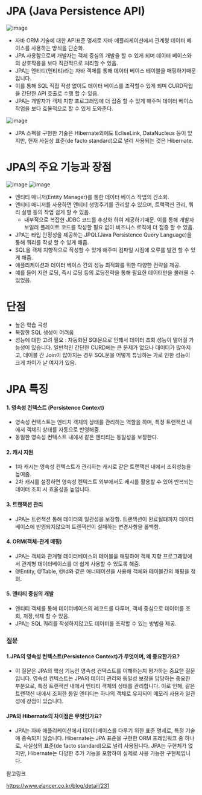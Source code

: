 # JPA (Java Persistence API) 
![image](https://github.com/user-attachments/assets/284215fc-0631-4ee7-a085-d189c6a3d8b2)

- 자바 ORM 기술에 대한 API표준 명세로 자바 애플리케이션에서 관계형 데이터 베이스를 사용하는 방식을 단순화.
- JPA 사용함으로써 개발자는 객체 중심의 개발을 할 수 있게 되며 데이터 베이스와의 상호작용을 보다 직관적으로 처리할 수 있음.
- JPA는 엔티티(엔티티)라는 자바 객체를 통해 데이터 베이스 테이블을 매핑하기때문입니다. 
- 이를 통해 SQL 직접 작성 없이도 데이터 베이스를 조작할수 있게 되며 CURD작업을 간단한 API 호출로 수행 할 수 있음.
- JPA는 개발자가 객체 지향 프로그래밍에 더 집중 할 수 있게 해주며 데이터 베이스 작업을 보다 효율적으로 할 수 있게 도와준다.

![image](https://github.com/user-attachments/assets/5b1c3343-67b9-4759-b4a6-597d540ed60b)
- JPA 스펙을 구현한 기술은 Hibernate외에도 EcliseLink, DataNucleus 등이 있지만, 현재 사실상 표준(de facto standard)으로 널리 사용되는 것은 Hibernate.


# JPA의 주요 기능과 장점
![image](https://github.com/user-attachments/assets/2a973d9e-540f-44a1-b5d2-adfffe276479)
![image](https://github.com/user-attachments/assets/ce4967cc-c975-4a08-8e10-efc17839a5dd)


- 엔티티 매니저(Entity Manager)를 통한 데이터 베이스 작업의 간소화.
- 엔티티 매니저를 사용하면 엔티티 생명주기를 관리할 수 있으며, 트랙잭션 관리, 쿼리 실행 등의 작업 쉽게 할 수 있음.
    - 내부적으로 복잡한 JDBC 코드를 추상화 하여 제공하기때문. 이를 통해 개발자 보일러 플레이트 코드를 작성할 필요 없이 비즈니스 로직에 더 집중 할 수 있음.
- JPA는 타입 안정성을 제공하는 JPQL(Java Persistence Query Language)을 통해 쿼리를 작성 할 수 있게 해줌.
- SQL을 객체 지향적으로 작성할 수 있게 해주며 컴파일 시점에 오류를 발견 할 수 있게 해줌.
- 애플리케이션과 데이터 베이스 간의 성능 최적화를 위한 다양한 전략을 제공.
- 예를 들어 지연 로딩, 즉시 로딩 등의 로딩전략을 통해 필요한 데이터만을 불러올 수 있었음.

# 단점 
- 높은 학습 곡성
- 복잡한 SQL 생성이 어려움
- 성능에 대한 고려 필요 : 자동화된 SQl문으로 인해서 데이터 조회 성능이 떨어질 가능성이 있습니다. 일반적인 간단한 CURD에는 큰 문제가 없으나 데이터가 많아지고, 데이블 간 Join이 많아지는 경우 SQL문을 어떻게 튜닝하는 가로 인한 성능이 크게 차이가 날 여지가 있음.

# JPA 특징
#### 1. 영속성 컨텍스트 (Persistence Context)
- 영속성 컨텍스트는 엔티치 객체의 상태를 관리하는 역할을 하며, 특정 트랜잭션 내에서 객체의 상태를 자동으로 반영해줌.
- 동일한 영속성 컨텍스트 내에서 같은 엔티티는 동일성을 보장한다.

#### 2. 캐시 지원
- 1차 캐시는 영속성 컨텍스트가 관리하는 캐시로 같은 트랜잭션 내에서 조회성능을 높여줌.
- 2차 캐시를 설정하면 영속성 켄텍스트 외부에서도 캐시를 활용할 수 있어 반복되는 데이터 조회 시 효율성을 높입니다.

#### 3. 트랜잭션 관리
- JPA는 트랜잭션 통해 데이터의 일관성을 보장함. 트랜잭션이 완료될떄까지 데이터 베이스에 반영되지않으며 트랜잭션이 실패하는 변경사항을 롤백함.

#### 4. ORM(객체-관계 매핑)
- JPA는 객체와 관계형 데이터베이스의 테이블을 매핑하여 객체 지향 프로그래밍에서 관계형 데이터베이스를 더 쉽게 사용할 수 있도록 해줌.
- @Entity, @Table, @Id와 같은 애너테이션을 사용해 객체와 테이블간의 매핑을 정의.

#### 5. 엔티티 중심의 개발
- 엔티티 객체를 통해 데이터베이스의 레코드를 다루며, 객체 중심으로 데이터를 조회, 저장,삭제 할 수 있음.
- JPA는 SQL 쿼리를 작성하지않고도 데이터를 조작할 수 있는 방법을 제공. 

### 질문
#### 1.JPA의 영속성 컨텍스트(Persistence Context)가 무엇이며, 왜 중요한가요?
- 이 질문은 JPA의 핵심 기능인 영속성 컨텍스트를 이해하는지 평가하는 중요한 질문입니다. 영속성 컨텍스트는 JPA의 데이터 관리와 동일성 보장을 담당하는 중요한 부분으로, 특정 트랜잭션 내에서 엔티티 객체의 상태를 관리합니다. 이로 인해, 같은 트랜잭션 내에서 조회한 동일 엔티티는 하나의 객체로 유지되어 메모리 사용과 일관성에 장점이 있습니다.
#### JPA와 Hibernate의 차이점은 무엇인가요?
- JPA는 자바 애플리케이션에서 데이터베이스를 다루기 위한 표준 명세로, 특정 기술에 종속되지 않습니다. Hibernate는 JPA 표준을 구현한 ORM 프레임워크 중 하나로, 사실상의 표준(de facto standard)으로 널리 사용됩니다. JPA는 구현체가 없지만, Hibernate는 다양한 추가 기능을 포함하여 실제로 사용 가능한 구현체입니다.


참고링크 

https://www.elancer.co.kr/blog/detail/231